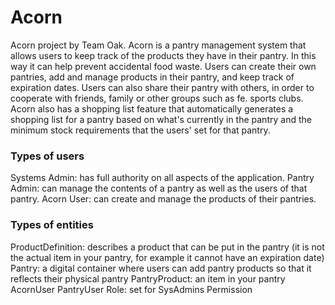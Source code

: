 # Acorn
Acorn project by Team Oak. Acorn is a pantry management system that allows users to keep track of the products they have in their pantry. In this way it can help prevent accidental food waste. Users can create their own pantries, add and manage products in their pantry, and keep track of expiration dates. Users can also share their pantry with others, in order to cooperate with friends, family or other groups such as fe. sports clubs. Acorn also has a shopping list feature that automatically generates a shopping list for a pantry based on what's currently in the pantry and the minimum stock requirements that the users' set for that pantry.

### Types of users
Systems Admin: has full authority on all aspects of the application.
Pantry Admin: can manage the contents of a pantry as well as the users of that pantry.
Acorn User: can create and manage the products of their pantries.

### Types of entities
ProductDefinition: describes a product that can be put in the pantry (it is not the actual item in your pantry, for example it cannot have an expiration date) 
Pantry: a digital container where users can add pantry products so that it reflects their physical pantry
PantryProduct: an item in your pantry 
AcornUser
PantryUser
Role: set for SysAdmins
Permission

